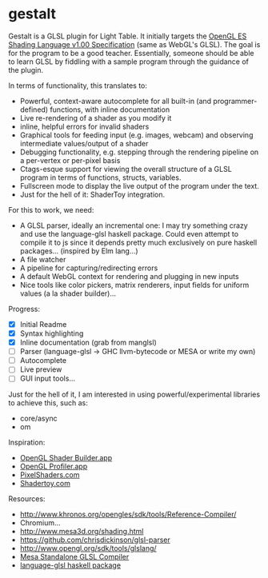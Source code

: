 # gestalt

Gestalt is a GLSL plugin for Light Table.
It initially targets the [OpenGL ES Shading Language v1.00 Specification](http://www.khronos.org/registry/gles/specs/2.0/GLSL_ES_Specification_1.0.17.pdf) (same as WebGL's GLSL).
The goal is for the program to be a good teacher.
Essentially, someone should be able to learn GLSL by fiddling with a sample program through the guidance of the plugin.

In terms of functionality, this translates to:

- Powerful, context-aware autocomplete for all built-in (and programmer-defined) functions, with inline documentation
- Live re-rendering of a shader as you modify it
- inline, helpful errors for invalid shaders
- Graphical tools for feeding input (e.g. images, webcam) and observing intermediate values/output of a shader
- Debugging functionality, e.g. stepping through the rendering pipeline on a per-vertex or per-pixel basis
- Ctags-esque support for viewing the overall structure of a GLSL program in terms of functions, structs, variables.
- Fullscreen mode to display the live output of the program under the text.
- Just for the hell of it: ShaderToy integration.

For this to work, we need:

- A GLSL parser, ideally an incremental one: I may try something crazy and use the language-glsl haskell package. Could even attempt to compile it to js since it depends pretty much exclusively on pure haskell packages... (inspired by Elm lang...)
- A file watcher
- A pipeline for capturing/redirecting errors
- A default WebGL context for rendering and plugging in new inputs
- Nice tools like color pickers, matrix renderers, input fields for uniform values (a la shader builder)...

Progress:

- [x] Initial Readme
- [x] Syntax highlighting
- [x] Inline documentation (grab from manglsl)
- [ ] Parser (language-glsl -> GHC llvm-bytecode or MESA or write my own)
- [ ] Autocomplete
- [ ] Live preview
- [ ] GUI input tools...

Just for the hell of it, I am interested in using powerful/experimental libraries
to achieve this, such as:

- core/async
- om

Inspiration:

- [OpenGL Shader Builder.app](https://developer.apple.com/library/mac/documentation/graphicsimaging/conceptual/OpenGLShaderBuilderUserGuide/Introduction/Introduction.html)
- [OpenGL Profiler.app](https://developer.apple.com/library/mac/documentation/graphicsimaging/conceptual/OpenGLProfilerUserGuide/Introduction/Introduction.html)
- [PixelShaders.com](http://pixelshaders.com/)
- [Shadertoy.com](shadertoy.com)

Resources:

- http://www.khronos.org/opengles/sdk/tools/Reference-Compiler/
- Chromium...
- http://www.mesa3d.org/shading.html
- https://github.com/chrisdickinson/glsl-parser
- http://www.opengl.org/sdk/tools/glslang/
- [Mesa Standalone GLSL Compiler](http://www.mesa3d.org/shading.html#standalone)
- [language-glsl haskell package](http://hackage.haskell.org/package/language-glsl)

